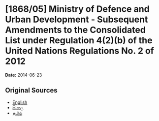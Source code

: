 # [1868/05] Ministry of Defence and Urban Development - Subsequent Amendments to the Consolidated List under Regulation 4(2)(b) of the United Nations Regulations No. 2 of 2012

**Date:** 2014-06-23

## Original Sources

- [English](https://documents.gov.lk/view/extra-gazettes/2014/6/1868-05_E.pdf)
- [සිංහල](https://documents.gov.lk/view/extra-gazettes/2014/6/1868-05_S.pdf)
- [தமிழ்](https://documents.gov.lk/view/extra-gazettes/2014/6/1868-05_T.pdf)
